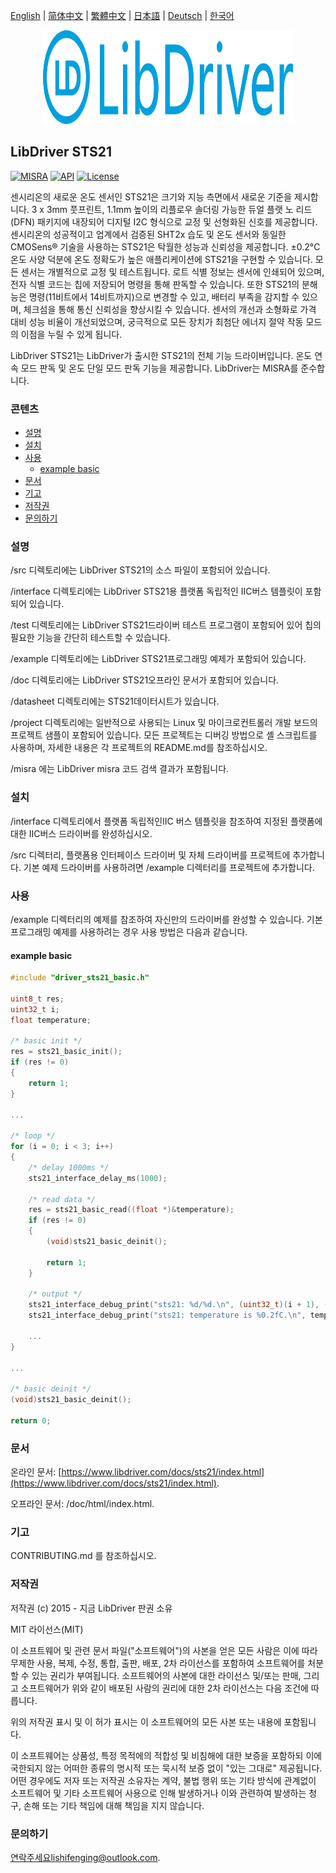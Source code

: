 [English](/README.md) | [ 简体中文](/README_zh-Hans.md) | [繁體中文](/README_zh-Hant.md) | [日本語](/README_ja.md) | [Deutsch](/README_de.md) | [한국어](/README_ko.md)

<div align=center>
<img src="/doc/image/logo.svg" width="400" height="150"/>
</div>

## LibDriver STS21

[![MISRA](https://img.shields.io/badge/misra-compliant-brightgreen.svg)](/misra/README.md) [![API](https://img.shields.io/badge/api-reference-blue.svg)](https://www.libdriver.com/docs/sts21/index.html) [![License](https://img.shields.io/badge/license-MIT-brightgreen.svg)](/LICENSE)

센시리온의 새로운 온도 센서인 STS21은 크기와 지능 측면에서 새로운 기준을 제시합니다. 3 x 3mm 풋프린트, 1.1mm 높이의 리플로우 솔더링 가능한 듀얼 플랫 노 리드(DFN) 패키지에 내장되어 디지털 I2C 형식으로 교정 및 선형화된 신호를 제공합니다. 센시리온의 성공적이고 업계에서 검증된 SHT2x 습도 및 온도 센서와 동일한 CMOSens® 기술을 사용하는 STS21은 탁월한 성능과 신뢰성을 제공합니다. ±0.2°C 온도 사양 덕분에 온도 정확도가 높은 애플리케이션에 STS21을 구현할 수 있습니다. 모든 센서는 개별적으로 교정 및 테스트됩니다. 로트 식별 정보는 센서에 인쇄되어 있으며, 전자 식별 코드는 칩에 저장되어 명령을 통해 판독할 수 있습니다. 또한 STS21의 분해능은 명령(11비트에서 14비트까지)으로 변경할 수 있고, 배터리 부족을 감지할 수 있으며, 체크섬을 통해 통신 신뢰성을 향상시킬 수 있습니다. 센서의 개선과 소형화로 가격 대비 성능 비율이 개선되었으며, 궁극적으로 모든 장치가 최첨단 에너지 절약 작동 모드의 이점을 누릴 수 있게 됩니다.

LibDriver STS21는 LibDriver가 출시한 STS21의 전체 기능 드라이버입니다. 온도 연속 모드 판독 및 온도 단일 모드 판독 기능을 제공합니다. LibDriver는 MISRA를 준수합니다.

### 콘텐츠

  - [설명](#설명)
  - [설치](#설치)
  - [사용](#사용)
    - [example basic](#example-basic)
  - [문서](#문서)
  - [기고](#기고)
  - [저작권](#저작권)
  - [문의하기](#문의하기)

### 설명

/src 디렉토리에는 LibDriver STS21의 소스 파일이 포함되어 있습니다.

/interface 디렉토리에는 LibDriver STS21용 플랫폼 독립적인 IIC버스 템플릿이 포함되어 있습니다.

/test 디렉토리에는 LibDriver STS21드라이버 테스트 프로그램이 포함되어 있어 칩의 필요한 기능을 간단히 테스트할 수 있습니다.

/example 디렉토리에는 LibDriver STS21프로그래밍 예제가 포함되어 있습니다.

/doc 디렉토리에는 LibDriver STS21오프라인 문서가 포함되어 있습니다.

/datasheet 디렉토리에는 STS21데이터시트가 있습니다.

/project 디렉토리에는 일반적으로 사용되는 Linux 및 마이크로컨트롤러 개발 보드의 프로젝트 샘플이 포함되어 있습니다. 모든 프로젝트는 디버깅 방법으로 셸 스크립트를 사용하며, 자세한 내용은 각 프로젝트의 README.md를 참조하십시오.

/misra 에는 LibDriver misra 코드 검색 결과가 포함됩니다.

### 설치

/interface 디렉토리에서 플랫폼 독립적인IIC 버스 템플릿을 참조하여 지정된 플랫폼에 대한 IIC버스 드라이버를 완성하십시오.

/src 디렉터리, 플랫폼용 인터페이스 드라이버 및 자체 드라이버를 프로젝트에 추가합니다. 기본 예제 드라이버를 사용하려면 /example 디렉터리를 프로젝트에 추가합니다.

### 사용

/example 디렉터리의 예제를 참조하여 자신만의 드라이버를 완성할 수 있습니다. 기본 프로그래밍 예제를 사용하려는 경우 사용 방법은 다음과 같습니다.

#### example basic

```C
#include "driver_sts21_basic.h"

uint8_t res;
uint32_t i;
float temperature;

/* basic init */
res = sts21_basic_init();
if (res != 0)
{
    return 1;
}

...
    
/* loop */
for (i = 0; i < 3; i++)
{
    /* delay 1000ms */
    sts21_interface_delay_ms(1000);

    /* read data */
    res = sts21_basic_read((float *)&temperature);
    if (res != 0)
    {
        (void)sts21_basic_deinit();

        return 1;
    }

    /* output */
    sts21_interface_debug_print("sts21: %d/%d.\n", (uint32_t)(i + 1), (uint32_t)3);
    sts21_interface_debug_print("sts21: temperature is %0.2fC.\n", temperature);
    
    ...
}

...
    
/* basic deinit */
(void)sts21_basic_deinit();

return 0;
```

### 문서

온라인 문서: [https://www.libdriver.com/docs/sts21/index.html](https://www.libdriver.com/docs/sts21/index.html).

오프라인 문서: /doc/html/index.html.

### 기고

CONTRIBUTING.md 를 참조하십시오.

### 저작권

저작권 (c) 2015 - 지금 LibDriver 판권 소유

MIT 라이선스(MIT)

이 소프트웨어 및 관련 문서 파일("소프트웨어")의 사본을 얻은 모든 사람은 이에 따라 무제한 사용, 복제, 수정, 통합, 출판, 배포, 2차 라이선스를 포함하여 소프트웨어를 처분할 수 있는 권리가 부여됩니다. 소프트웨어의 사본에 대한 라이선스 및/또는 판매, 그리고 소프트웨어가 위와 같이 배포된 사람의 권리에 대한 2차 라이선스는 다음 조건에 따릅니다.

위의 저작권 표시 및 이 허가 표시는 이 소프트웨어의 모든 사본 또는 내용에 포함됩니다.

이 소프트웨어는 상품성, 특정 목적에의 적합성 및 비침해에 대한 보증을 포함하되 이에 국한되지 않는 어떠한 종류의 명시적 또는 묵시적 보증 없이 "있는 그대로" 제공됩니다. 어떤 경우에도 저자 또는 저작권 소유자는 계약, 불법 행위 또는 기타 방식에 관계없이 소프트웨어 및 기타 소프트웨어 사용으로 인해 발생하거나 이와 관련하여 발생하는 청구, 손해 또는 기타 책임에 대해 책임을 지지 않습니다.

### 문의하기

연락주세요lishifenging@outlook.com.